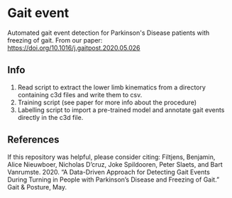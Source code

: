 # Gait event
Automated gait event detection for Parkinson's Disease patients with freezing of gait. From our paper:
https://doi.org/10.1016/j.gaitpost.2020.05.026

## Info
1. Read script to extract the lower limb kinematics from a directory containing c3d files and write them to csv.
2. Training script (see paper for more info about the procedure)
3. Labelling script to import a pre-trained model and annotate gait events directly in the c3d file.

## References
If this repository was helpful, please consider citing:
Filtjens, Benjamin, Alice Nieuwboer, Nicholas D’cruz, Joke Spildooren, Peter Slaets, and Bart Vanrumste. 2020. “A Data-Driven Approach for Detecting Gait Events During Turning in People with Parkinson’s Disease and Freezing of Gait.” Gait & Posture, May.
